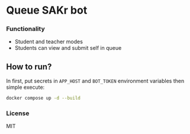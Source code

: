 # Queue SAKr bot

### Functionality
- Student and teacher modes
- Students can view and submit self in queue

## How to run?
In first, put secrets in `APP_HOST` and `BOT_TOKEN` environment variables then simple execute:

```bash
docker compose up -d --build
```

### License
MIT